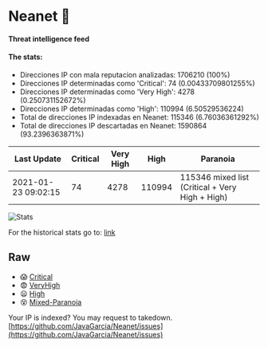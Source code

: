 # Neanet :hocho:
#### Threat intelligence feed
#### The stats:

- Direcciones IP con mala reputacion analizadas: 1706210 (100%)
- Direcciones IP determinadas como 'Critical':  74 (0.00433709801255%)
- Direcciones IP determinadas como 'Very High':  4278 (0.250731152672%)
- Direcciones IP determinadas como 'High':  110994 (6.50529536224)
- Total de direcciones IP indexadas en Neanet:  115346 (6.76036361292%)
- Total de direcciones IP descartadas en Neanet:  1590864 (93.2396363871%)

| Last Update | Critical | Very High | High | Paranoia |
| --- | --- | --- | --- | --- |
| 2021-01-23 09:02:15 | 74 | 4278 | 110994 | 115346 mixed list (Critical + Very High + High)|

![Stats](https://docs.google.com/spreadsheets/d/e/2PACX-1vSnaNMIXVabIpDJjufMlzH7poXnshF3mgd8Is1g9ytUEzVsP5my4Trn8f-xkoLLQ38xpL3HtmUexLo6/pubchart?oid=501124687&format=image)

For the historical stats go to: [link](/stats.csv)
## Raw
- :scream: [Critical](https://raw.githubusercontent.com/JavaGarcia/Neanet/master/blacklists/neanet_critical.txt)
- :fearful: [VeryHigh](https://raw.githubusercontent.com/JavaGarcia/Neanet/master/blacklists/neanet_veryHigh.txtt)
- :frowning: [High](https://raw.githubusercontent.com/JavaGarcia/Neanet/master/blacklists/neanet_high.txt)
- :dizzy_face: [Mixed-Paranoia](https://raw.githubusercontent.com/JavaGarcia/Neanet/master/blacklists/neanet_all.txt)


Your IP is indexed? You may request to takedown. [https://github.com/JavaGarcia/Neanet/issues](https://github.com/JavaGarcia/Neanet/issues)






















































































































































































































































































































































































































































































































































































































































































































































































































































































































































































































































































































































































































































































































































































































































































































































































































































































































































































































































































































































































































































































































































































































































































































































































































































































































































































































































































































































































































































































































































































































































































































































































































































































































































































































































































































































































































































































































































































































































